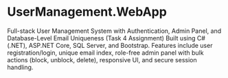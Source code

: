 # UserManagement.WebApp
Full-stack User Management System with Authentication, Admin Panel, and Database-Level Email Uniqueness (Task 4 Assignment) Built using C# (.NET), ASP.NET Core, SQL Server, and Bootstrap. Features include user registration/login, unique email index, role-free admin panel with bulk actions (block, unblock, delete), responsive UI, and secure session handling.
